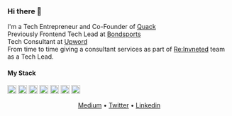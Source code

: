 ### Hi there 👋

I'm a Tech Entrepreneur and Co-Founder of [Quack](https://www.thequack.io/)</br>
Previously Frontend Tech Lead at [Bondsports](https://bondsports.co/)</br>
Tech Consultant at [Upword](https://upword.ai) </br>
From time to time giving a consultant services as part of [Re:Invneted](https://www.re-invented.xyz/) team as a Tech Lead.</br>

#### My Stack

<code><img height="20" src="https://img.shields.io/badge/Python-3776AB?style=for-the-badge&logo=python&logoColor=white"></code>
<code><img height="20" src="https://img.shields.io/badge/TypeScript-007ACC?style=for-the-badge&logo=typescript&logoColor=white"></code>
<code><img height="20" src="https://img.shields.io/badge/React-20232A?style=for-the-badge&logo=react&logoColor=61DAFB"></code>
<code><img height="20" src="https://img.shields.io/badge/Node.js-43853D?style=for-the-badge&logo=node.js&logoColor=white"></code>
<code><img height="20" src="https://img.shields.io/badge/PostgreSQL-316192?style=for-the-badge&logo=postgresql&logoColor=white"></code>
<code><img height="20" src="https://img.shields.io/badge/MongoDB-4EA94B?style=for-the-badge&logo=mongodb&logoColor=white"></code>
<code><img height="20" src="https://img.shields.io/badge/Amazon_AWS-232F3E?style=for-the-badge&logo=amazon-aws&logoColor=white"></code>


<p align="center">
  <a href="https://medium.com/@aviramroi">Medium</a> •
  <a href="https://twitter.com/AviramRoisman">Twitter</a> •
  <a href="www.linkedin.com/in/aviramroisman">Linkedin</a>
</p>

<!--
**aviramroi/aviramroi** is a ✨ _special_ ✨ repository because its `README.md` (this file) appears on your GitHub profile.

Here are some ideas to get you started:

- 🔭 I’m currently working on ...
- 🌱 I’m currently learning ...
- 👯 I’m looking to collaborate on ...
- 🤔 I’m looking for help with ...
- 💬 Ask me about ...
- 📫 How to reach me: ...
- 😄 Pronouns: ...
- ⚡ Fun fact: ...
-->
